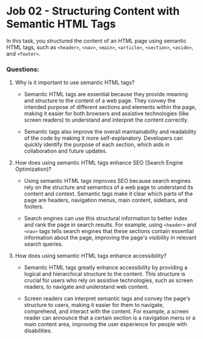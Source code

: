 # Job 02 - Structuring Content with Semantic HTML Tags

In this task, you structured the content of an HTML page using semantic HTML tags, such as `<header>`, `<nav>`, `<main>`, `<article>`, `<section>`, `<aside>`, and `<footer>`.

### Questions:

1. Why is it important to use semantic HTML tags?

   - Semantic HTML tags are essential because they provide meaning and structure to the content of a web page. They convey the intended purpose of different sections and elements within the page, making it easier for both browsers and assistive technologies (like screen readers) to understand and interpret the content correctly.

   - Semantic tags also improve the overall maintainability and readability of the code by making it more self-explanatory. Developers can quickly identify the purpose of each section, which aids in collaboration and future updates.

2. How does using semantic HTML tags enhance SEO (Search Engine Optimization)?

   - Using semantic HTML tags improves SEO because search engines rely on the structure and semantics of a web page to understand its content and context. Semantic tags make it clear which parts of the page are headers, navigation menus, main content, sidebars, and footers.

   - Search engines can use this structural information to better index and rank the page in search results. For example, using `<header>` and `<nav>` tags tells search engines that these sections contain essential information about the page, improving the page's visibility in relevant search queries.

3. How does using semantic HTML tags enhance accessibility?

   - Semantic HTML tags greatly enhance accessibility by providing a logical and hierarchical structure to the content. This structure is crucial for users who rely on assistive technologies, such as screen readers, to navigate and understand web content.

   - Screen readers can interpret semantic tags and convey the page's structure to users, making it easier for them to navigate, comprehend, and interact with the content. For example, a screen reader can announce that a certain section is a navigation menu or a main content area, improving the user experience for people with disabilities.
